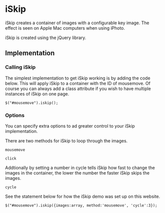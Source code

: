 iSkip
=============

iSkip creates a container of images with a configurable key image. The effect is seen on Apple Mac computers when using iPhoto.

iSkip is created using the jQuery library.

Implementation
-------

### Calling iSkip

The simplest implementation to get iSkip working is by adding the code below. This will apply iSkip to a container with the ID of mousemove. Of course you can always add a class attribute if you wish to have multiple instances of iSkip on one page.

	$("#mousemove").iskip();

### Options

You can specify extra options to ad greater control to your iSkip implementation.

There are two methods for iSkip to loop through the images.

	mousemove
	
	click

Addtionally by setting a number in cycle tells iSkip how fast to change the images in the container, the lower the number the faster iSkip skips the images.

	cycle

See the statement below for how the iSkip demo was set up on this website.

	$("#mousemove").iskip({images:array, method:'mousemove', 'cycle':3});